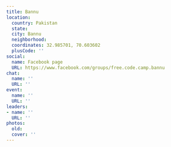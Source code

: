 ```yaml
---
title: Bannu
location:
  country: Pakistan
  state: 
  city: Bannu
  neighborhood: 
  coordinates: 32.985701, 70.603602
  plusCode: ''
social:
  name: Facebook page
  URL: https://www.facebook.com/groups/free.code.camp.bannu
chat:
  name: ''
  URL: ''
event:
  name: ''
  URL: ''
leaders:
- name: ''
  URL: ''
photos:
  old: 
  cover: ''
---
```

